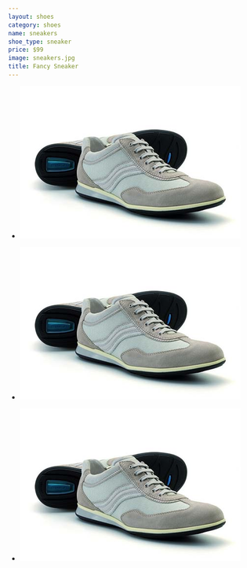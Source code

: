 ```yaml
---
layout: shoes
category: shoes
name: sneakers
shoe_type: sneaker
price: $99
image: sneakers.jpg
title: Fancy Sneaker
---
```


- ![Alt text](/../images/sneakers.jpg "Rain Boots 1")

- ![Alt text](/../images/sneakers.jpg "Rain Boots 1")

- ![Alt text](/../images/sneakers.jpg "Rain Boots 1")
